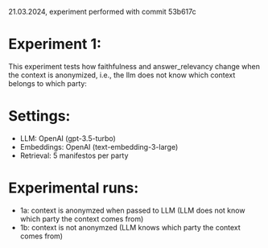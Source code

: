 21.03.2024, experiment performed with commit 53b617c

# Experiment 1:
This experiment tests how faithfulness and answer_relevancy change when the context is anonymized, i.e., the llm does not know which context belongs to which party: 

# Settings: 
* LLM: OpenAI (gpt-3.5-turbo)
* Embeddings: OpenAI (text-embedding-3-large)
* Retrieval: 5 manifestos per party

# Experimental runs: 
* 1a: context is anonymzed when passed to LLM (LLM does not know which party the context comes from)
* 1b: context is not anonymzed (LLM knows which party the context comes from)


